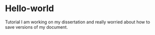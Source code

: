 # Hello-world
Tutorial
I am working on my dissertation and really worried about how to save versions of my document.
